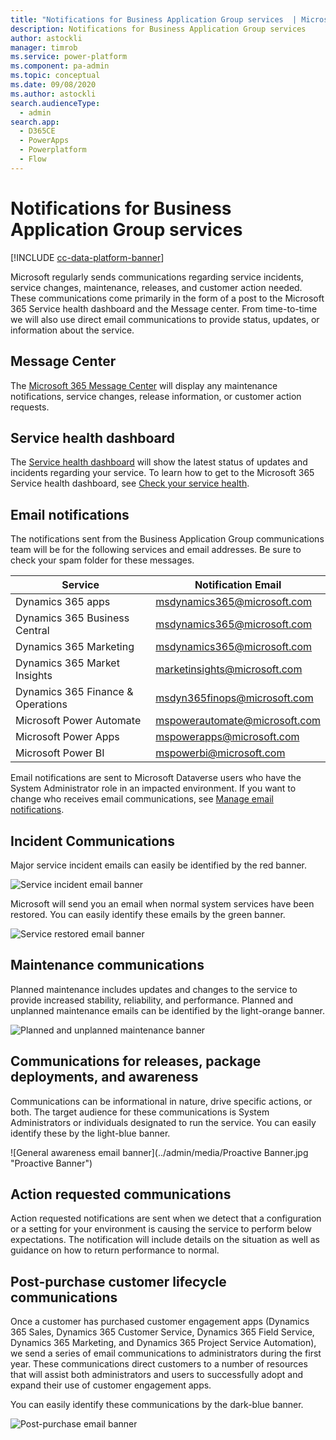 ```yaml
---
title: "Notifications for Business Application Group services  | MicrosoftDocs"
description: Notifications for Business Application Group services
author: astockli
manager: timrob
ms.service: power-platform
ms.component: pa-admin
ms.topic: conceptual
ms.date: 09/08/2020
ms.author: astockli
search.audienceType: 
  - admin
search.app:
  - D365CE
  - PowerApps
  - Powerplatform
  - Flow
---
```

# Notifications for Business Application Group services

[!INCLUDE [cc-data-platform-banner](../includes/cc-data-platform-banner.md)]

Microsoft regularly sends communications regarding service incidents, service changes, maintenance, releases, and customer action needed. These communications come primarily in the form of a post to the Microsoft 365 Service health dashboard and the Message center.  From time-to-time we will also use direct email communications to provide status, updates, or information about the service.  

## Message Center
The [Microsoft 365 Message Center](https://docs.microsoft.com/office365/admin/manage/message-center?view=o365-worldwide) will display any maintenance notifications, service changes, release information, or customer action requests.

## Service health dashboard
The [Service health dashboard](https://docs.microsoft.com/office365/enterprise/view-service-health) will show the latest status of updates and incidents regarding your service. To learn how to get to the Microsoft 365 Service health dashboard, see [Check your service health](check-online-service-health.md). 

## Email notifications
The notifications sent from the Business Application Group communications team will be for the following services and email addresses.  Be sure to check your spam folder for these messages.

|Service | Notification Email | 
| ------------- | -------------| 
| Dynamics 365 apps   | msdynamics365@microsoft.com  | 
| Dynamics 365 Business Central | msdynamics365@microsoft.com |
| Dynamics 365 Marketing | msdynamics365@microsoft.com |
| Dynamics 365 Market Insights | marketinsights@microsoft.com|
| Dynamics 365 Finance & Operations    | msdyn365finops@microsoft.com| 
| Microsoft Power Automate  | mspowerautomate@microsoft.com| 
| Microsoft Power Apps | mspowerapps@microsoft.com| 
| Microsoft Power BI  | mspowerbi@microsoft.com| 


Email notifications are sent to Microsoft Dataverse users who have the System Administrator role in an impacted environment.  If you want to change who receives email communications, see [Manage email notifications](../admin/manage-email-notifications.md).

## Incident Communications
Major service incident emails can easily be identified by the red banner.

![Service incident email banner](../admin/media/Interruption-Notification-Banner.png "Interruption Notification Banner")  
 
Microsoft will send you an email when normal system services have been restored. You can easily identify these emails by the green banner.

![Service restored email banner](../admin/media/Restored-Notification-Banner.png "Restored Notification Banner")  
 
## Maintenance communications 
Planned maintenance includes updates and changes to the service to provide increased stability, reliability, and performance. Planned and unplanned maintenance emails can be identified by the light-orange banner.

![Planned and unplanned maintenance banner](../admin/media/Maintenance-Notification-Banner.png "Maintenance Notification Banner")

## Communications for releases, package deployments, and awareness
Communications can be informational in nature, drive specific actions, or both. The target audience for these communications is System Administrators or individuals designated to run the service. You can easily identify these by the light-blue banner.

![General awareness email banner](../admin/media/Proactive Banner.jpg "Proactive Banner") 

## Action requested communications 
Action requested notifications are sent when we detect that a configuration or a setting for your environment is causing the service to perform below expectations. The notification will include details on the situation as well as guidance on how to return performance to normal.

## Post-purchase customer lifecycle communications
Once a customer has purchased customer engagement apps (Dynamics 365 Sales, Dynamics 365 Customer Service, Dynamics 365 Field Service, Dynamics 365 Marketing, and Dynamics 365 Project Service Automation), we send a series of email communications to administrators during the first year. These communications direct customers to a number of resources that will assist both administrators and users to successfully adopt and expand their use of customer engagement apps.

You can easily identify these communications by the dark-blue banner.

![Post-purchase email banner](../admin/media/post-purchase-banner.png "Post-purchase email banner")  
 

